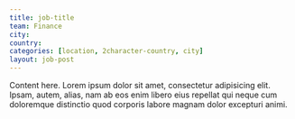 ```yaml
---
title: job-title
team: Finance
city: 
country: 
categories: [location, 2character-country, city]
layout: job-post
---
```

Content here. Lorem ipsum dolor sit amet, consectetur adipisicing elit. Ipsam, autem, alias, nam ab eos enim libero eius repellat qui neque cum doloremque distinctio quod corporis labore magnam dolor excepturi animi.
